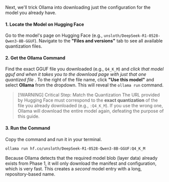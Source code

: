 
Next, we'll trick Ollama into downloading just the configuration for the model you already have.

#### 1. Locate the Model on Hugging Face
Go to the model's page on Hugging Face (e.g., `unsloth/DeepSeek-R1-0528-Qwen3-8B-GGUF`). Navigate to the **"Files and versions"** tab to see all available quantization files.

#### 2. Get the Ollama Command
Find the exact GGUF file you downloaded (e.g., `Q4_K_M`) and *click that model gguf and when it takes you to the download page with just that one quantized file* . To the right of the file name, click **"Use this model"** and select **Ollama** from the dropdown. This will reveal the `ollama run` command.

> [!WARNING] Critical Step: Match the Quantization
> The URL provided by Hugging Face must correspond to the **exact quantization** of the file you already downloaded (e.g., `:Q4_K_M`). If you use the wrong one, Ollama will download the entire model again, defeating the purpose of this guide.

#### 3. Run the Command
Copy the command and run it in your terminal.
```bash
ollama run hf.co/unsloth/DeepSeek-R1-0528-Qwen3-8B-GGUF:Q4_K_M
```
Because Ollama detects that the required model blob (layer data) already exists from Phase 1, it will only download the manifest and configuration, which is very fast. This creates a *second* model entry with a long, repository-based name.